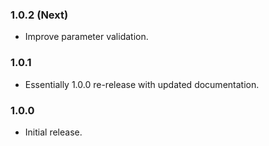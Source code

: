 ### 1.0.2 (Next)
- Improve parameter validation.

### 1.0.1
- Essentially 1.0.0 re-release with updated documentation.

### 1.0.0
- Initial release.
